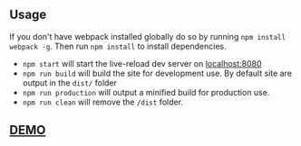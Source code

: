 ## Usage

If you don't have webpack installed globally do so by running `npm install webpack -g`. Then run `npm install` to install dependencies.

- `npm start` will start the live-reload dev server on [localhost:8080](localhost:8080)
- `npm run build` will build the site for development use. By default site are output in the `dist/` folder
- `npm run production` will output a minified build for production use.
- `npm run clean` will remove the `/dist` folder.


## [DEMO](https://kurtiev.github.io/pixijs/)